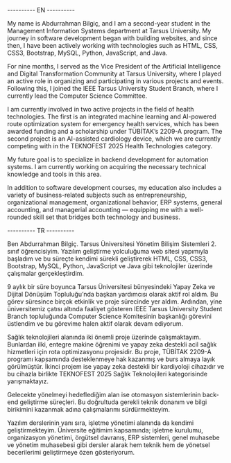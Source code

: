 ---------- EN ----------


My name is Abdurrahman Bilgiç, and I am a second-year student in the Management Information Systems department at Tarsus University. My journey in software development began with building websites, and since then, I have been actively working with technologies such as HTML, CSS, CSS3, Bootstrap, MySQL, Python, JavaScript, and Java.

For nine months, I served as the Vice President of the Artificial Intelligence and Digital Transformation Community at Tarsus University, where I played an active role in organizing and participating in various projects and events. Following this, I joined the IEEE Tarsus University Student Branch, where I currently lead the Computer Science Committee.

I am currently involved in two active projects in the field of health technologies. The first is an integrated machine learning and AI-powered route optimization system for emergency health services, which has been awarded funding and a scholarship under TÜBİTAK’s 2209-A program. The second project is an AI-assisted cardiology device, which we are currently competing with in the TEKNOFEST 2025 Health Technologies category.

My future goal is to specialize in backend development for automation systems. I am currently working on acquiring the necessary technical knowledge and tools in this area.

In addition to software development courses, my education also includes a variety of business-related subjects such as entrepreneurship, organizational management, organizational behavior, ERP systems, general accounting, and managerial accounting — equipping me with a well-rounded skill set that bridges both technology and business.

---------- TR ----------


Ben Abdurrahman Bilgiç. Tarsus Üniversitesi Yönetim Bilişim Sistemleri 2. sınıf öğrencisiyim. Yazılım geliştirme yolculuğuma web sitesi yapımıyla başladım ve bu süreçte kendimi sürekli geliştirerek HTML, CSS, CSS3, Bootstrap, MySQL, Python, JavaScript ve Java gibi teknolojiler üzerinde çalışmalar gerçekleştirdim.

9 aylık bir süre boyunca Tarsus Üniversitesi bünyesindeki Yapay Zeka ve Dijital Dönüşüm Topluluğu’nda başkan yardımcısı olarak aktif rol aldım. Bu görev süresince birçok etkinlik ve proje sürecinde yer aldım. Ardından, yine üniversitemiz çatısı altında faaliyet gösteren IEEE Tarsus University Student Branch topluluğunda Computer Science Komitesinin başkanlığı görevini üstlendim ve bu görevime halen aktif olarak devam ediyorum.

Sağlık teknolojileri alanında iki önemli proje üzerinde çalışmaktayım. Bunlardan ilki, entegre makine öğrenimi ve yapay zeka destekli acil sağlık hizmetleri için rota optimizasyonu projesidir. Bu proje, TÜBİTAK 2209-A programı kapsamında desteklenmeye hak kazanmış ve burs almaya layık görülmüştür. İkinci projem ise yapay zeka destekli bir kardiyoloji cihazıdır ve bu cihazla birlikte TEKNOFEST 2025 Sağlık Teknolojileri kategorisinde yarışmaktayız.

Gelecekte yönelmeyi hedeflediğim alan ise otomasyon sistemlerinin back-end geliştirme süreçleri. Bu doğrultuda gerekli teknik donanım ve bilgi birikimini kazanmak adına çalışmalarımı sürdürmekteyim.

Yazılım derslerinin yanı sıra, işletme yönetimi alanında da kendimi geliştirmekteyim. Üniversite eğitimim kapsamında; işletme kurulumu, organizasyon yönetimi, örgütsel davranış, ERP sistemleri, genel muhasebe ve yönetim muhasebesi gibi dersler alarak hem teknik hem de yönetsel becerilerimi geliştirmeye özen gösteriyorum.



